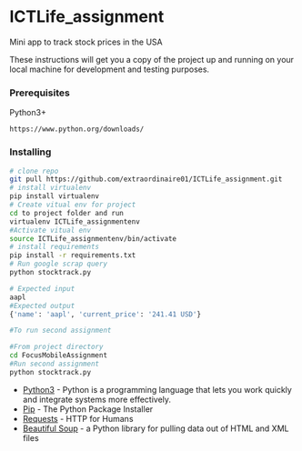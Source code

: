 # ICTLife_assignment
Mini app to track stock prices in the USA

These instructions will get you a copy of the project up and running on your local machine for development and testing purposes.

### Prerequisites

Python3+ 

```
https://www.python.org/downloads/
```

### Installing

```bash
# clone repo
git pull https://github.com/extraordinaire01/ICTLife_assignment.git
# install virtualenv
pip install virtualenv
# Create vitual env for project
cd to project folder and run
virtualenv ICTLife_assignmentenv
#Activate vitual env
source ICTLife_assignmentenv/bin/activate
# install requirements
pip install -r requirements.txt
# Run google scrap query
python stocktrack.py

# Expected input
aapl
#Expected output
{'name': 'aapl', 'current_price': '241.41 USD'}

#To run second assignment

#From project directory
cd FocusMobileAssignment
#Run second assignment
python stocktrack.py
```

* [Python3](https://www.python.org/) - Python is a programming language that lets you work quickly
and integrate systems more effectively.
* [Pip](https://pip.pypa.io/en/stable/) - The Python Package Installer
* [Requests](https://requests.readthedocs.io/en/master/) - HTTP for Humans
* [Beautiful Soup](https://requests.readthedocs.io/en/master/) - a Python library for pulling data out of HTML and XML files
